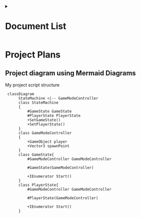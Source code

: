 <details>
<summary><h1>Document List</h1></summary>

[**Project Description** *(README.md)*](README.md#bounce-climber-project-description)

[**Game Manual** *(GAMEMANUAL.md)*](GAMEMANUAL.md#game-manual)

[**To-do List** *(TODOLIST.md)*](TODOLIST.md#to-do-list)

[**Project Plans** *(PROJECTPLANS.md)*](PROJECTPLANS.md#to-do-list)

</details>

# Project Plans

## Project diagram using Mermaid Diagrams

My project script structure

```mermaid
 classDiagram
      StateMachine <|-- GameModeController
      class StateMachine
      {
          #GameState GameState
          #PlayerState PlayerState
          +SetGameState()
          +SetPlayerState()
      }
      class GameModeController
      {
          +GameObject player
          +Vector3 spawnPoint
      }
      class GameState{
          #GameModeController GameModeController

          #GameState(GameModeController)

          +IEnumerator Start()
      }
      class PlayerState{
          #GameModeController GameModeController

          #PlayerState(GameModeController)

          +IEnumerator Start()
      }
```